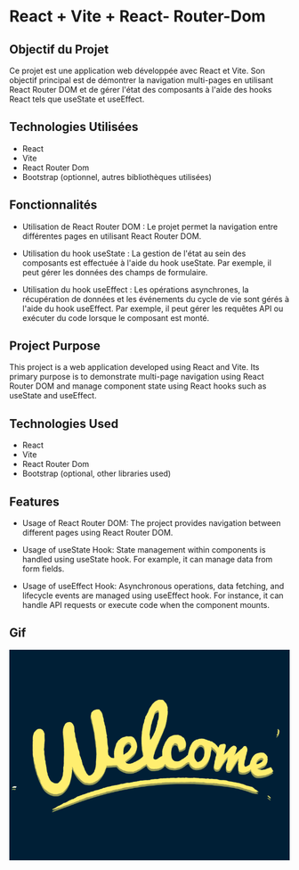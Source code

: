 # React + Vite + React- Router-Dom

## Objectif du Projet

Ce projet est une application web développée avec React et Vite. Son objectif principal est de démontrer la navigation multi-pages en utilisant React Router DOM et de gérer l'état des composants à l'aide des hooks React tels que useState et useEffect.

## Technologies Utilisées

- React
- Vite
- React Router Dom
- Bootstrap (optionnel, autres bibliothèques utilisées)

## Fonctionnalités

- Utilisation de React Router DOM : Le projet permet la navigation entre différentes pages en utilisant React Router DOM.

- Utilisation du hook useState : La gestion de l'état au sein des composants est effectuée à l'aide du hook useState. Par exemple, il peut gérer les données des champs de formulaire.

- Utilisation du hook useEffect : Les opérations asynchrones, la récupération de données et les événements du cycle de vie sont gérés à l'aide du hook useEffect. Par exemple, il peut gérer les requêtes API ou exécuter du code lorsque le composant est monté.

## Project Purpose

This project is a web application developed using React and Vite. Its primary purpose is to demonstrate multi-page navigation using React Router DOM and manage component state using React hooks such as useState and useEffect.

## Technologies Used

- React
- Vite
- React Router Dom
- Bootstrap (optional, other libraries used)

## Features

- Usage of React Router DOM: The project provides navigation between different pages using React Router DOM.

- Usage of useState Hook: State management within components is handled using useState hook. For example, it can manage data from form fields.

- Usage of useEffect Hook: Asynchronous operations, data fetching, and lifecycle events are managed using useEffect hook. For instance, it can handle API requests or execute code when the component mounts.

## Gif

<img src="/public/welcome.gif"/>
